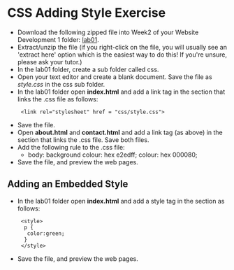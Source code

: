 
# CSS Adding Style Exercise

- Download the following zipped file into Week2 of your Website Development 1 folder: [lab01](archives/lab01.zip).
- Extract/unzip the file (if you right-click on the file, you will usually see an 'extract here' option which is the easiest way to do this! If you're unsure, please ask your tutor.)
- In the lab01 folder, create a sub folder called css.
- Open your text editor and create a blank document. Save the file as *style.css* in the css sub folder.
- In the lab01 folder open **index.html** and add a link tag in the <head> section that links the .css file as follows:
  ~~~
   <link rel="stylesheet" href = "css/style.css">
  ~~~
- Save the file.
- Open **about.html** and **contact.html** and add a link tag (as above) in the <head> section that links the .css file. Save both files.
- Add the following rule to the .css file:
   - body: background colour: hex e2edff;  colour: hex 000080; 
- Save the file, and preview the web pages.

## Adding an Embedded Style

- In the lab01 folder open **index.html** and add a style tag in the <head> section  as follows:
  ~~~
   <style>
    p {
     color:green;
    }
   </style>
  ~~~
- Save the file, and preview the web pages.

